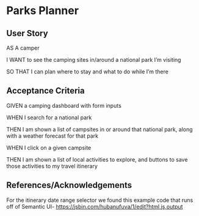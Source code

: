 # Parks Planner

## User Story
AS A camper

I WANT to see the camping sites in/around a national park I’m visiting

SO THAT I can plan where to stay and what to do while I’m there

## Acceptance Criteria
GIVEN a camping dashboard with form inputs

WHEN I search for a national park

THEN I am shown a list of campsites in or around that national park, along with a weather forecast for that park

WHEN I click on a given campsite

THEN I am shown a list of local activities to explore, and buttons to save those activities to my travel itinerary

## References/Acknowledgements
For the itinerary date range selector we found this example code that runs off of Semantic UI- https://jsbin.com/hubanufuva/1/edit?html,js,output
